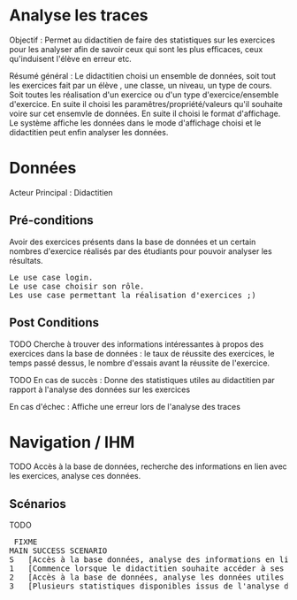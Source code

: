 
# Analyse les traces
Objectif :  Permet au didactitien de faire des statistiques sur les exercices pour les analyser afin de savoir ceux qui 
sont les plus efficaces, ceux qu'induisent l'élève en erreur etc.

Résumé général : Le didactitien choisi un ensemble de données, soit tout les exercices fait par un élève ,  une classe, un niveau, un type de cours. Soit toutes les réalisation d'un exercice ou d'un type d'exercice/ensemble d'exercice.
En suite il choisi les paramêtres/propriété/valeurs qu'il souhaite voire sur cet ensemvle de données. 
En suite il choisi le format d'affichage.
Le système affiche les données dans le mode d'affichage choisi et le didactitien peut enfin 
analyser les données. 

# Données

Acteur Principal : Didactitien



## Pré-conditions

Avoir des exercices présents dans la base de données et un certain nombres d'exercice réalisés par des 
étudiants pour pouvoir analyser les résultats.
<Pre>
Le use case login.
Le use case choisir son rôle.
Les use case permettant la réalisation d'exercices ;)
</pre>

## Post Conditions

TODO
Cherche à trouver des informations intéressantes à propos des exercices dans la base de données : le taux 
de réussite des exercices, le temps passé dessus, le nombre d'essais avant la réussite de l'exercice.

TODO
En cas de succès : Donne des statistiques utiles au didactitien par rapport à l'analyse des données sur les 
exercices

En cas d'échec : Affiche une erreur lors de l'analyse des traces


# Navigation / IHM 

TODO
Accès à la base de données, recherche des informations en lien avec les exercices, analyse ces données.


## Scénarios

TODO
<PRE> FIXME
MAIN SUCCESS SCENARIO
S	[Accès à la base données, analyse des informations en lien avec les exercice]
1	[Commence lorsque le didactitien souhaite accéder à ses statistiques]
2	[Accès à la base de données, analyse les données utiles au didactitien à propos des exercices]
3	[Plusieurs statistiques disponibles issus de l'analyse de ces données]
</PRE>


